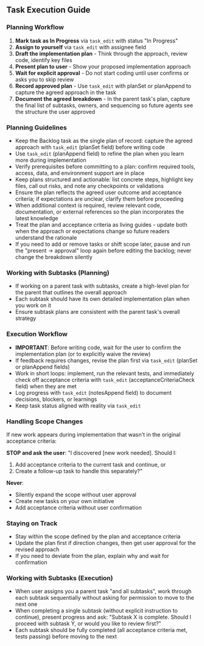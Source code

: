 ## Task Execution Guide

### Planning Workflow

1. **Mark task as In Progress** via `task_edit` with status "In Progress"
2. **Assign to yourself** via `task_edit` with assignee field
3. **Draft the implementation plan** - Think through the approach, review code, identify key files
4. **Present plan to user** - Show your proposed implementation approach
5. **Wait for explicit approval** - Do not start coding until user confirms or asks you to skip review
6. **Record approved plan** - Use `task_edit` with planSet or planAppend to capture the agreed approach in the task
7. **Document the agreed breakdown** - In the parent task's plan, capture the final list of subtasks, owners, and sequencing so future agents see the structure the user approved

### Planning Guidelines

- Keep the Backlog task as the single plan of record: capture the agreed approach with `task_edit` (planSet field) before writing code
- Use `task_edit` (planAppend field) to refine the plan when you learn more during implementation
- Verify prerequisites before committing to a plan: confirm required tools, access, data, and environment support are in place
- Keep plans structured and actionable: list concrete steps, highlight key files, call out risks, and note any checkpoints or validations
- Ensure the plan reflects the agreed user outcome and acceptance criteria; if expectations are unclear, clarify them before proceeding
- When additional context is required, review relevant code, documentation, or external references so the plan incorporates the latest knowledge
- Treat the plan and acceptance criteria as living guides - update both when the approach or expectations change so future readers understand the rationale
- If you need to add or remove tasks or shift scope later, pause and run the "present → approval" loop again before editing the backlog; never change the breakdown silently

### Working with Subtasks (Planning)

- If working on a parent task with subtasks, create a high-level plan for the parent that outlines the overall approach
- Each subtask should have its own detailed implementation plan when you work on it
- Ensure subtask plans are consistent with the parent task's overall strategy

### Execution Workflow

- **IMPORTANT**: Before writing code, wait for the user to confirm the implementation plan (or to explicitly waive the review)
- If feedback requires changes, revise the plan first via `task_edit` (planSet or planAppend fields)
- Work in short loops: implement, run the relevant tests, and immediately check off acceptance criteria with `task_edit` (acceptanceCriteriaCheck field) when they are met
- Log progress with `task_edit` (notesAppend field) to document decisions, blockers, or learnings
- Keep task status aligned with reality via `task_edit`

### Handling Scope Changes

If new work appears during implementation that wasn't in the original acceptance criteria:

**STOP and ask the user**:
"I discovered [new work needed]. Should I:
1. Add acceptance criteria to the current task and continue, or
2. Create a follow-up task to handle this separately?"

**Never**:
- Silently expand the scope without user approval
- Create new tasks on your own initiative
- Add acceptance criteria without user confirmation

### Staying on Track

- Stay within the scope defined by the plan and acceptance criteria
- Update the plan first if direction changes, then get user approval for the revised approach
- If you need to deviate from the plan, explain why and wait for confirmation

### Working with Subtasks (Execution)

- When user assigns you a parent task "and all subtasks", work through each subtask sequentially without asking for permission to move to the next one
- When completing a single subtask (without explicit instruction to continue), present progress and ask: "Subtask X is complete. Should I proceed with subtask Y, or would you like to review first?"
- Each subtask should be fully completed (all acceptance criteria met, tests passing) before moving to the next
